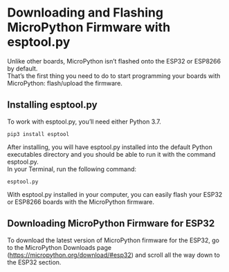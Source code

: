 # Downloading and Flashing MicroPython Firmware with esptool.py

Unlike other boards, MicroPython isn’t flashed onto the ESP32 or ESP8266 by default.  
That’s the first thing you need to do to start programming your boards with MicroPython: flash/upload the firmware.

## Installing esptool.py
To work with esptool.py, you’ll need either Python 3.7.

```pip3 install esptool```

After installing, you will have esptool.py installed into the default Python executables directory and you should be able to run it with the command esptool.py.  
In your Terminal, run the following command:

```esptool.py```

With esptool.py installed in your computer, you can easily flash your ESP32 or ESP8266 boards with the MicroPython firmware.

## Downloading MicroPython Firmware for ESP32
To download the latest version of MicroPython firmware for the ESP32, go to the MicroPython Downloads page (https://micropython.org/download/#esp32) and scroll all the way down to the ESP32 section.
